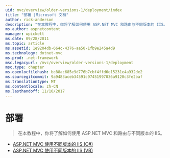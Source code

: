 ```yaml
---
uid: mvc/overview/older-versions-1/deployment/index
title: "部署 |Microsoft 文档"
author: rick-anderson
description: "在本教程中，你将了解如何使用 ASP.NET MVC 和路由与不同版本的 IIS。"
ms.author: aspnetcontent
manager: wpickett
ms.date: 09/28/2011
ms.topic: article
ms.assetid: 1e9204db-664c-4376-aa50-1fb9e245a4d9
ms.technology: dotnet-mvc
ms.prod: .net-framework
msc.legacyurl: /mvc/overview/older-versions-1/deployment
msc.type: chapter
ms.openlocfilehash: bc88ac685e9d776b7cbf4ffd6e15231e4a932de2
ms.sourcegitcommit: 9a9483aceb34591c97451997036a9120c3fe2baf
ms.translationtype: MT
ms.contentlocale: zh-CN
ms.lasthandoff: 11/10/2017
---
```

<a name="deployment"></a>部署
====================
> 在本教程中，你将了解如何使用 ASP.NET MVC 和路由与不同版本的 IIS。


- [ASP.NET MVC 使用不同版本的 IIS (C#)](using-asp-net-mvc-with-different-versions-of-iis-cs.md)
- [ASP.NET MVC 使用不同版本的 IIS (VB)](using-asp-net-mvc-with-different-versions-of-iis-vb.md)
